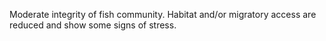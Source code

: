 Moderate integrity of fish community. Habitat and/or migratory access are reduced and show some signs of stress.